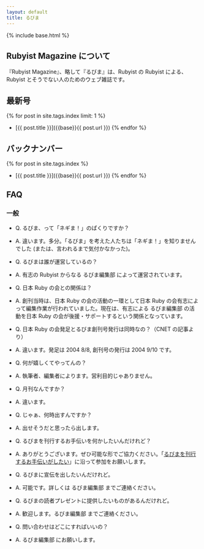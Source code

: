 ```yaml
---
layout: default
title: るびま
---
```


{% include base.html %}

## Rubyist Magazine について

『Rubyist Magazine』、略して『るびま』は、Rubyist の Rubyist による、Rubyist とそうでない人のためのウェブ雑誌です。

## 最新号

{% for post in site.tags.index limit: 1 %}

- [{{ post.title }}]({{base}}{{ post.url }})
  {% endfor %}

## バックナンバー

{% for post in site.tags.index %}

- [{{ post.title }}]({{base}}{{ post.url }})
  {% endfor %}

## FAQ

### 一般

- Q. るびま、って「ネギま！」のぱくりですか？
- A. 違います。多分。「るびま」を考えた人たちは「ネギま！」を知りませんでした (または、言われるまで気付かなかった)。

- Q. るびまは誰が運営しているの？
- A. 有志の Rubyist からなる るびま編集部 によって運営されています。

- Q. 日本 Ruby の会との関係は？
- A. 創刊当時は、日本 Ruby の会の活動の一環として日本 Ruby の会有志によって編集作業が行われていました。現在は、有志による るびま編集部 の活動を日本 Ruby の会が後援・サポートするという関係となっています。

- Q. 日本 Ruby の会発足とるびま創刊号発行は同時なの？（CNET の記事より）
- A. 違います。発足は 2004 8/8, 創刊号の発行は 2004 9/10 です。

- Q. 何が嬉しくてやってんの？
- A. 執筆者、編集者によります。営利目的じゃありません。

- Q. 月刊なんですか？
- A. 違います。

- Q. じゃぁ、何時出すんですか？
- A. 出せそうだと思ったら出します。

- Q. るびまを刊行するお手伝いを何かしたいんだけれど？
- A. ありがとうございます。ぜひ可能な形でご協力ください。「[るびまを刊行するお手伝いがしたい](https://github.com/rubima/magazine.rubyist.net/blob/master/CONTRIBUTING.md#るびまを刊行するお手伝いがしたい)」に沿って参加をお願いします。

- Q. るびまに宣伝を出したいんだけれど。
- A. 可能です。詳しくは るびま編集部 までご連絡ください。

- Q. るびまの読者プレゼントに提供したいものがあるんだけれど。
- A. 歓迎します。るびま編集部 までご連絡ください。

- Q. 問い合わせはどこにすればいいの？
- A. るびま編集部 にお願いします。
